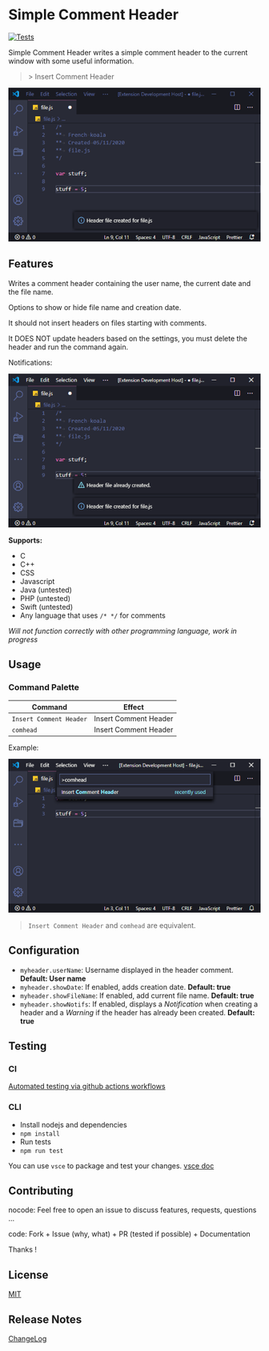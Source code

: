 # Simple Comment Header

[![Tests](https://github.com/koalafr/simple-comment-header/actions/workflows/test.yml/badge.svg)](https://github.com/koalafr/simple-comment-header/actions/workflows/test.yml)

Simple Comment Header writes a simple comment header to the current window with some useful information.

> \> Insert Comment Header

![Insert Comment Header](https://github.com/koalafr/simple-comment-header/raw/main/img/prev.png)

## Features

Writes a comment header containing the user name, the current date and the file name.

Options to show or hide file name and creation date.

It should not insert headers on files starting with comments.

It DOES NOT update headers based on the settings, you must delete the header and run the command again.

Notifications:

![Notifications](https://github.com/koalafr/simple-comment-header/raw/main/img/notifs.png)

**Supports:**

- C
- C++
- CSS
- Javascript
- Java (untested)
- PHP (untested)
- Swift (untested)
- Any language that uses `/* */` for comments

_Will not function correctly with other programming language, work in progress_

## Usage

### Command Palette

| Command                 | Effect                |
| ----------------------- | --------------------- |
| `Insert Comment Header` | Insert Comment Header |
| `comhead`               | Insert Comment Header |

Example:

![Commands](https://github.com/koalafr/simple-comment-header/raw/main/img/cmd.png)

> `Insert Comment Header` and `comhead` are equivalent.

## Configuration

- `myheader.userName`: Username displayed in the header comment. **Default: User name**
- `myheader.showDate`: If enabled, adds creation date. **Default: true**
- `myheader.showFileName`: If enabled, add current file name. **Default: true**
- `myheader.showNotifs`: If enabled, displays a _Notification_ when creating a header and a _Warning_ if the header has already been created. **Default: true**

## Testing

### CI

[Automated testing via github actions workflows](https://github.com/koalafr/simple-comment-header/actions/workflows/test.yml)

### CLI

- Install nodejs and dependencies
- `npm install`
- Run tests
- `npm run test`

You can use `vsce` to package and test your changes. [vsce doc](https://code.visualstudio.com/api/working-with-extensions/publishing-extension#packaging-extensions)

## Contributing

nocode: Feel free to open an issue to discuss features, requests, questions ...

code: Fork + Issue (why, what) + PR (tested if possible) + Documentation

Thanks !

## License

[MIT](LICENSE)

## Release Notes

[ChangeLog](CHANGELOG.md)
